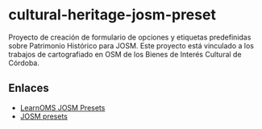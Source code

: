 cultural-heritage-josm-preset
=============================

Proyecto de creación de formulario de opciones y etiquetas predefinidas sobre Patrimonio Histórico para JOSM. Este proyecto está vinculado a los trabajos de cartografiado en OSM de los Bienes de Interés Cultural de Córdoba.

## Enlaces

- [LearnOMS JOSM Presets](http://learnosm.org/en/editing/josm-presets/)
- [JOSM presets](http://josm.openstreetmap.de/wiki/Presets)
